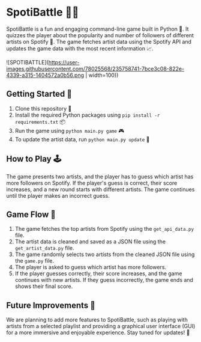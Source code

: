 # SpotiBattle 🎵🎤

SpotiBattle is a fun and engaging command-line game built in Python 🐍. It quizzes the player about the popularity and number of followers of different artists on Spotify 🌟. The game fetches artist data using the Spotify API and updates the game data with the most recent information 📈.

![SPOTIBATTLE](https://user-images.githubusercontent.com/78025568/235758741-7bce3c08-822e-4339-a315-1404572a0b56.png | width=100))

## Getting Started 🚀

1. Clone this repository 📂
2. Install the required Python packages using `pip install -r requirements.txt` 📦
3. Run the game using `python main.py game` 🎮
4. To update the artist data, run `python main.py update` 🔄

## How to Play 🕹️

The game presents two artists, and the player has to guess which artist has more followers on Spotify. If the player's guess is correct, their score increases, and a new round starts with different artists. The game continues until the player makes an incorrect guess.

## Game Flow 🌊

1. The game fetches the top artists from Spotify using the `get_api_data.py` file.
2. The artist data is cleaned and saved as a JSON file using the `get_artist_data.py` file.
3. The game randomly selects two artists from the cleaned JSON file using the `game.py` file.
4. The player is asked to guess which artist has more followers.
5. If the player guesses correctly, their score increases, and the game continues with new artists. If they guess incorrectly, the game ends and shows their final score.

## Future Improvements 🔮

We are planning to add more features to SpotiBattle, such as playing with artists from a selected playlist and providing a graphical user interface (GUI) for a more immersive and enjoyable experience. Stay tuned for updates! 🎉
